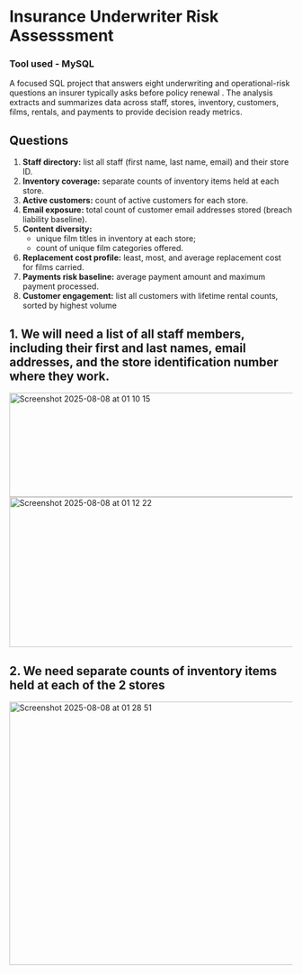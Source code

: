 
# Insurance Underwriter Risk Assesssment 

### Tool used - MySQL

A focused SQL project that answers eight underwriting and operational-risk questions an insurer typically asks before policy renewal . The analysis extracts and summarizes data across staff, stores, inventory, customers, films, rentals, and payments to provide decision ready metrics.

## Questions
1. **Staff directory:** list all staff (first name, last name, email) and their store ID.
2. **Inventory coverage:** separate counts of inventory items held at each store.
3. **Active customers:** count of active customers for each store.
4. **Email exposure:** total count of customer email addresses stored (breach liability baseline).
5. **Content diversity:**
      - unique film titles in inventory at each store;
      - count of unique film categories offered.
6. **Replacement cost profile:** least, most, and average replacement cost for films carried.
7. **Payments risk baseline:** average payment amount and maximum payment processed.
8. **Customer engagement:** list all customers with lifetime rental counts, sorted by highest volume
 

## 1. We will need a list of all staff members, including their first and last names, email addresses, and the store identification number where they work.

<img width="1309" height="185" alt="Screenshot 2025-08-08 at 01 10 15" src="https://github.com/user-attachments/assets/a3d8fc16-0ddb-4fe3-a983-c934224a01fd" />
<img width="652" height="267" alt="Screenshot 2025-08-08 at 01 12 22" src="https://github.com/user-attachments/assets/84e675da-575a-42f2-a605-a060dacbbe2c" />

## 2. We need separate counts of inventory items held at each of the 2 stores
<img width="1339" height="468" alt="Screenshot 2025-08-08 at 01 28 51" src="https://github.com/user-attachments/assets/7577a8bd-5556-485b-8a90-6930b0022764" />
